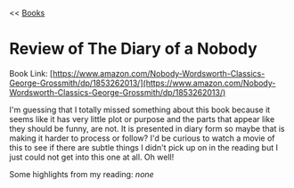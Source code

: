 << [Books](/books.md)

# Review of The Diary of a Nobody 
Book Link: [https://www.amazon.com/Nobody-Wordsworth-Classics-George-Grossmith/dp/1853262013/](https://www.amazon.com/Nobody-Wordsworth-Classics-George-Grossmith/dp/1853262013/)

I'm guessing that I totally missed something about this book because it seems like it has very little plot or purpose and the parts that appear like they should be funny, are not. It is presented in diary form so maybe that is making it harder to process or follow? I'd be curious to watch a movie of this to see if there are subtle things I didn't pick up on in the reading but I just could not get into this one at all. Oh well! 

Some highlights from my reading:
*none*
